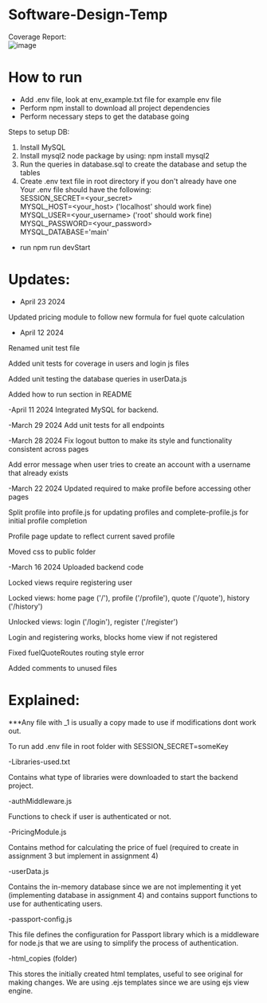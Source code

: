 # Software-Design-Temp

Coverage Report:  
![image](https://github.com/ClaytonKincaid/Software-Design/assets/84551085/09af98e4-fa7a-4de2-ac0c-92d3a6093ed2)



# How to run
- Add .env file, look at env_example.txt file for example env file
- Perform npm install to download all project dependencies
- Perform necessary steps to get the database going

Steps to setup DB:
1. Install MySQL  
2. Install mysql2 node package by using: npm install mysql2
3. Run the queries in database.sql to create the database and setup the tables  
4. Create .env text file in root directory if you don't already have one  
   Your .env file should have the following:  
   SESSION_SECRET=<your_secret>  
   MYSQL_HOST=<your_host>            ('localhost' should work fine)  
   MYSQL_USER=<your_username>        ('root' should work fine)  
   MYSQL_PASSWORD=<your_password>  
   MYSQL_DATABASE='main'  

- run npm run devStart 

# Updates:

- April 23 2024

Updated pricing module to follow new formula for fuel quote calculation

- April 12 2024

Renamed unit test file

Added unit tests for coverage in users and login js files

Added unit testing the database queries in userData.js 

Added how to run section in README

-April 11 2024
Integrated MySQL for backend.

-March 29 2024
Add unit tests for all endpoints

-March 28 2024
Fix logout button to make its style and functionality consistent across pages

Add error message when user tries to create an account with a username that already exists

-March 22 2024
Updated required to make profile before accessing other pages

Split profile into profile.js for updating profiles and complete-profile.js for initial profile completion

Profile page update to reflect current saved profile

Moved css to public folder



-March 16 2024
Uploaded backend code

Locked views require registering user

Locked views: home page ('/'), profile ('/profile'), quote ('/quote'), history ('/history')

Unlocked views: login ('/login'), register ('/register')

Login and registering works, blocks home view if not registered

Fixed fuelQuoteRoutes routing style error

Added comments to unused files


# Explained:

***Any file with _1 is usually a copy made to use if modifications dont work out.

To run add .env file in root folder with SESSION_SECRET=someKey

-Libraries-used.txt

Contains what type of libraries were downloaded to start the backend project.


-authMiddleware.js

Functions to check if user is authenticated or not.


-PricingModule.js

Contains method for calculating the price of fuel (required to create in assignment 3 but implement in assignment 4)


-userData.js

Contains the in-memory database since we are not implementing it yet (implementing database in assignment 4) and contains support functions to use for authenticating users.


-passport-config.js

This file defines the configuration for Passport library which is a middleware for node.js that we are using to simplify the process of authentication.


-html_copies (folder)

This stores the initially created html templates, useful to see original for making changes. We are using .ejs templates since we are using ejs view engine.

